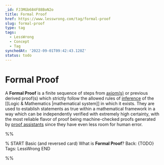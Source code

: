 ```yaml
---
_id: FJ3MGb684F88BoN2o
title: Formal Proof
href: https://www.lesswrong.com/tag/formal-proof
slug: formal-proof
type: tag
tags:
  - LessWrong
  - Concept
  - Tag
synchedAt: '2022-09-01T09:42:43.128Z'
status: todo
---
```


# Formal Proof

A **Formal Proof** is a finite sequence of steps from [axiom(s)](https://en.wikipedia.org/wiki/Axiom) or previous derived proof(s) which strictly follow the allowed rules of [inference](https://en.wikipedia.org/wiki/Inference) of the [[Logic & Mathematics |mathematical system]] in which it exists. They are used to establish statements as true within a mathematical framework in a way which can be independently verified with extremely high certainty, with the most reliable flavor of proof being machine-checked proofs generated by [proof assistants](https://en.wikipedia.org/wiki/Proof_assistant) since they have even less room for human error.


%%

% START
Basic (and reversed card)
What is **Formal Proof**?
Back: {TODO}
Tags: LessWrong
END
<!--ID: 1663157003148-->


%%
	
